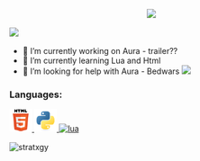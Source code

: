 <p align="center">
 <img src="https://readme-typing-svg.herokuapp.com?font=Arial&pause=300&color=F7F7F7&width=200&lines=Stratxgy">
   
   ![](https://komarev.com/ghpvc/?username=Stratxgy&base=1000)

- 🔭 I’m currently working on Aura - trailer??
- 🌱 I’m currently learning Lua and Html
- 🤔 I’m looking for help with Aura - Bedwars
  ![](https://hit.yhype.me/github/profile?user_id=117533771)

<h3 align="left">Languages:</h3>
<p align="left">
  <a href="https://www.w3.org/html/" target="_blank" rel="noreferrer">
    <img src="https://raw.githubusercontent.com/devicons/devicon/master/icons/html5/html5-original-wordmark.svg" alt="html" width="40" height="40"/>
  </a>

  <a href="https://www.python.org" target="_blank" rel="noreferrer">
    <img src="https://raw.githubusercontent.com/devicons/devicon/master/icons/python/python-original.svg" alt="python" width="40" height="40"/>
  </a>
  
<a href="https://www.lua.org" target="_blank" rel="noreferrer">
    <img src="https://upload.wikimedia.org/wikipedia/commons/c/cf/Lua-Logo.svg" alt="lua" width="40" height="40"/>
</a>


<p><img align="center" src="https://github-readme-stats.vercel.app/api/top-langs?username=Stratxgy&show_icons=true&locale=en&layout=compact" alt="stratxgy" /></p>  
